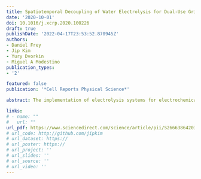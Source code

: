 ```yaml
---
title: Spatiotemporal Decoupling of Water Electrolysis for Dual-Use Grid Energy Storage and Hydrogen Generation
date: '2020-10-01'
doi: 10.1016/j.xcrp.2020.100226
draft: true
publishDate: '2022-04-17T23:53:52.870945Z'
authors:
- Daniel Frey
- Jip Kim
- Yury Dvorkin
- Miguel A Modestino
publication_types:
- '2'

featured: false
publication: '*Cell Reports Physical Science*'

abstract: The implementation of electrolysis systems for electrochemical hydrogen production has continued to grow as the paradigm shift toward renewable energy and fuels progresses. However, issues regarding conventional polymer electrolyte membrane (PEM) electrolyzers remain; their performance can be affected when operated with intermittent energy sources due to gas crossover, while the high cost of electricity continues to hinder large-scale adoption of the technology. To make electrochemical hydrogen production more competitive, renewable energy sources need to be used with new strategies for electrochemical hydrogen production. Here, we show a cerium-mediated decoupled electrolysis system that produces hydrogen and stores energy in the redox couples. We present electrochemical studies to observe the effects of diffusive transport, convective transport, and thermal effects. Following this, a technoeconomic analysis is done, focusing on the optimization of the system operation and the identiﬁcation of target operation parameters to achieve hydrogen production at a competitive price.

links:
# - name: ""
#   url: ""
url_pdf: https://www.sciencedirect.com/science/article/pii/S2666386420302411
# url_code: http://github.com/jipkim
# url_dataset: https://
# url_poster: https://
# url_project: ''
# url_slides: ''
# url_source: ''
# url_video: ''
---
```



